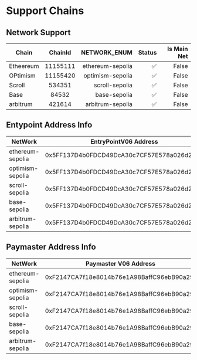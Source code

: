 # Support Chains

## Network Support

| Chain     | ChainId  |     NETWORK_ENUM | Status | Is Main Net |
| --------- | :------: | ---------------: | -----: | ----------: |
| Etheereum | 11155111 | ethereum-sepolia |      ✅ |       False |
| OPtimism  | 11155420 | optimism-sepolia |      ✅ |       False |
| Scroll    |  534351  |   scroll-sepolia |      ✅ |       False |
| Base      |  84532   |     base-sepolia |      ✅ |       False |
| arbitrum  |  421614  | arbitrum-sepolia |      ✅ |       False |

## Entypoint  Address Info 

| NetWork          |           EntryPointV06 Address            |                           EntryPointV07 Address |
| ---------------- | :----------------------------------------: | ----------------------------------------------: |
| ethereum-sepolia | 0x5FF137D4b0FDCD49DcA30c7CF57E578a026d2789 | 0x0000000071727De22E5E9d8BAf0edAc6f37da032 |
| optimism-sepolia | 0x5FF137D4b0FDCD49DcA30c7CF57E578a026d2789 | 0xF2147CA7f18e8014b76e1A98BaffC96ebB90a29f|
| scroll-sepolia   | 0x5FF137D4b0FDCD49DcA30c7CF57E578a026d2789 | 0x3Da96267B98a33267249734FD8FFeC75093D3085 |
| base-sepolia     | 0x5FF137D4b0FDCD49DcA30c7CF57E578a026d2789 | 0x3Da96267B98a33267249734FD8FFeC75093D3085|
| arbitrum-sepolia | 0x5FF137D4b0FDCD49DcA30c7CF57E578a026d2789 | 0x3Da96267B98a33267249734FD8FFeC75093D3085 |

## Paymaster Address Info

| NetWork          |              Paymaster V06 Address              |                           Paymaster V07 Address |
| ---------------- | :---------------------------------------------: | ----------------------------------------------: |
| ethereum-sepolia | 0xF2147CA7f18e8014b76e1A98BaffC96ebB90a29f | 0x3Da96267B98a33267249734FD8FFeC75093D3085 |
| optimism-sepolia | 0xF2147CA7f18e8014b76e1A98BaffC96ebB90a29f| 0xF2147CA7f18e8014b76e1A98BaffC96ebB90a29f |
| scroll-sepolia   | 0xF2147CA7f18e8014b76e1A98BaffC96ebB90a29f | 0x3Da96267B98a33267249734FD8FFeC75093D3085 |
| base-sepolia     | 0xF2147CA7f18e8014b76e1A98BaffC96ebB90a29f| 0x3Da96267B98a33267249734FD8FFeC75093D3085 |
| arbitrum-sepolia | 0xF2147CA7f18e8014b76e1A98BaffC96ebB90a29f| 0x3Da96267B98a33267249734FD8FFeC75093D3085 |